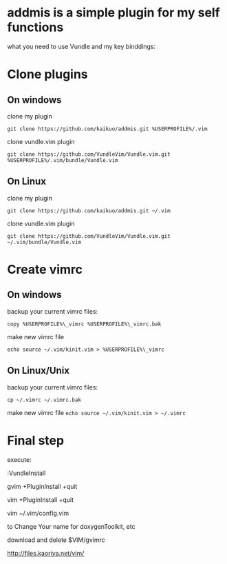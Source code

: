 # addmis is a simple plugin for my self functions
what you need to use Vundle and my key binddings:

Clone plugins
==============

On windows
------------

clone my plugin

`git clone https://github.com/kaikuo/addmis.git %USERPROFILE%/.vim`

clone vundle.vim plugin

`git clone https://github.com/VundleVim/Vundle.vim.git %USERPROFILE%/.vim/bundle/Vundle.vim`

On Linux
------------

clone my plugin

`git clone https://github.com/kaikuo/addmis.git ~/.vim`

clone vundle.vim plugin

`git clone https://github.com/VundleVim/Vundle.vim.git ~/.vim/bundle/Vundle.vim`

Create vimrc
=============

On windows
------------

backup your current vimrc files:

`copy %USERPROFILE%\_vimrc %USERPROFILE%\_vimrc.bak`


make new vimrc file

`echo source ~/.vim/kinit.vim > %USERPROFILE%\_vimrc`

On Linux/Unix
--------------

backup your current vimrc files:

`cp ~/.vimrc ~/.vimrc.bak`

make new vimrc file
`echo source ~/.vim/kinit.vim > ~/.vimrc`

Final step
=============

execute:

:VundleInstall

gvim +PluginInstall +quit

vim +PluginInstall +quit

vim ~/.vim/config.vim 

to Change Your name for doxygenToolkit, etc

download and delete $VIM/gvimrc

http://files.kaoriya.net/vim/
